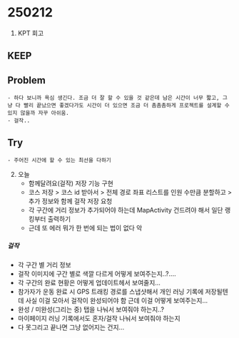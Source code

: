 # 250212

1. KPT 회고

## KEEP


## Problem
    - 하다 보니까 욕심 생긴다. 조금 더 잘 할 수 있을 것 같은데 남은 시간이 너무 짧고, 그냥 다 빨리 끝났으면 좋겠다가도 시간이 더 있으면 조금 더 촘촘촘하게 프로젝트를 설계할 수 있지 않을까 자꾸 아쉬움.
    - 걸작..

## Try
    - 주어진 시간에 할 수 있는 최선을 다하기


2. 오늘
    - 함께달려요(걸작) 저장 기능 구현
    - 코스 저장 > 코스 id 받아서 > 전체 경로 좌표 리스트를 인원 수만큼 분할하고 > 추가 정보와 함께 걸작 저장 요청
    - 각 구간에 거리 정보가 추가되어야 하는데 MapActivity 건드려야 해서 일단 랭킹부터 출력하기
    - 근데 또 에러 뭐가 한 번에 되는 법이 없다 악


##### 걸작
- 각 구간 별 거리 정보
- 걸작 이미지에 구간 별로 색깔 다르게 어떻게 보여주는지..?....
- 각 구간의 완료 현황은 어떻게 업데이트헤서 보여줄지...
- 참가자가 운동 완료 시 GPS 트래킹 경로를 스냅샷해서 개인 러닝 기록에 저장될텐데 사실 이걸 모아서 걸작이 완성되어야 함 근데 이걸 어떻게 보여주는지...
- 완성 / 미완성(그리는 중) 탭을 나눠서 보여줘야 하는지..?
- 마이페이지 러닝 기록에서도 혼자/걸작 나눠서 보여줘야 하는지
- 다 못그리고 끝나면 그냥 없어지는 건지...